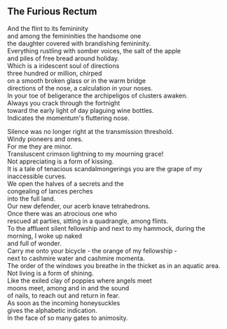 The Furious Rectum
------------------
And the flint to its femininity  
and among the femininities the handsome one  
the daughter covered with brandishing femininity.  
Everything rustling with somber voices, the salt of the apple  
and piles of free bread around holiday.  
Which is a iridescent soul of directions  
three hundred or million, chirped  
on a smooth broken glass or in the warm bridge  
directions of the nose, a calculation in your noses.  
In your toe of beligerance the archipeligos of clusters awaken.  
Always you crack through the fortnight  
toward the early light of day plaguing wine bottles.  
Indicates the momentum's fluttering nose.  
  
Silence was no longer right at the transmission threshold.  
Windy pioneers and ones.  
For me they are minor.  
Transluscent crimson lightning to my mourning grace!  
Not appreciating is a form of kissing.  
It is a tale of tenacious scandalmongerings you are the grape of my inaccessible curves.  
We open the halves of a secrets and the  
congealing of lances perches  
into the full land.  
Our new defender, our acerb knave tetrahedrons.  
Once there was an atrocious one who  
rescued at parties, sitting in a quadrangle, among flints.  
To the affluent silent fellowship and next to my hammock, during the morning, I woke up naked  
and full of wonder.  
Carry me onto your bicycle - the orange of my fellowship -  
next to cashmire water and cashmire momenta.  
The order of the windows you breathe in the thicket as in an aquatic area.  
Not living is a form of shining.  
Like the exiled clay of poppies where angels meet  
moons meet, among and in and the sound  
of nails, to reach out and return in fear.  
As soon as the incoming honeysuckles  
gives the alphabetic indication.  
In the face of so many gates to animosity.  
